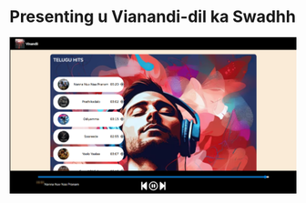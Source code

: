 # Presenting u Vianandi-dil ka Swadhh

![image alt](https://github.com/NithinSangsi/Vinandii---dil-ka-Swadhh/blob/719e16f2180f8a23f49f4d7b88d40faf734fcb38/Screenshot%202025-09-02%20163808.png)
